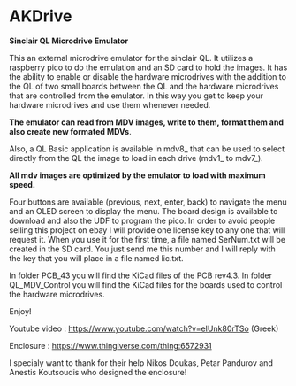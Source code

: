# AKDrive
<b>Sinclair QL Microdrive Emulator</b>

This an external microdrive emulator for the sinclair QL. It utilizes a raspberry pico to do the emulation and an SD card to hold the images. It has the ability to enable or disable the hardware microdrives with the addition to the QL of two small boards between the QL and the hardware microdrives that are controlled from the emulator. In this way you get to keep your hardware microdrives and use them whenever needed. 

<b>The emulator can read from MDV images, write to them, format them and also create new formated MDVs</b>.

Also, a QL Basic application is available in mdv8_ that can be used to select directly from the QL the image to load in each drive (mdv1_ to mdv7_).

<b>All mdv images are optimized by the emulator to load with maximum speed.</b>

Four buttons are available (previous, next, enter, back) to navigate the menu and an OLED screen to display the menu.
The board design is available to download and also the UDF to program the pico. In order to avoid people selling this project on ebay I will provide one license key to any one that will request it. When you use it for the first time, a file named SerNum.txt will be created in the SD card. You just send me this number and I will reply with the key that you will place in a file named lic.txt.

In folder PCB_43 you will find the KiCad files of the PCB rev4.3. In folder QL_MDV_Control you will find the KiCad files for the boards used to control the hardware microdrives.

Enjoy!

Youtube video : https://www.youtube.com/watch?v=eIUnk80rTSo (Greek)

Enclosure : https://www.thingiverse.com/thing:6572931

I specialy want to thank for their help Nikos Doukas, Petar Pandurov and Anestis Koutsoudis who designed the enclosure!
